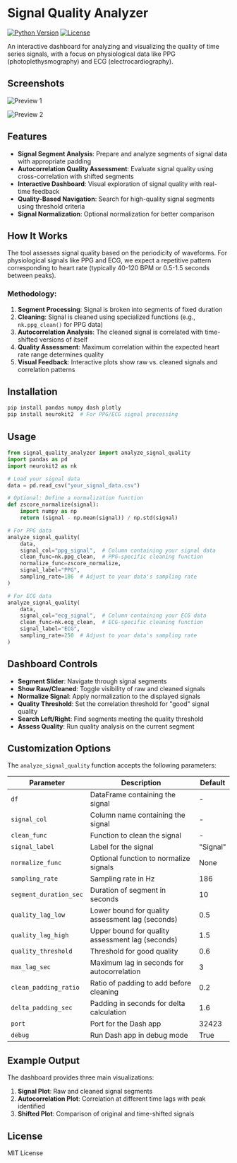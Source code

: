 # Signal Quality Analyzer

[![Python Version](https://img.shields.io/badge/python-3.7+-blue.svg)](https://www.python.org/downloads/)
[![License](https://img.shields.io/badge/license-MIT-green.svg)](LICENSE)

An interactive dashboard for analyzing and visualizing the quality of time series signals, with a focus on physiological data like PPG (photoplethysmography) and ECG (electrocardiography).


## Screenshots

![Preview 1](p1.png)

![Preview 2](p2.png)


## Features

- **Signal Segment Analysis**: Prepare and analyze segments of signal data with appropriate padding
- **Autocorrelation Quality Assessment**: Evaluate signal quality using cross-correlation with shifted segments
- **Interactive Dashboard**: Visual exploration of signal quality with real-time feedback
- **Quality-Based Navigation**: Search for high-quality signal segments using threshold criteria
- **Signal Normalization**: Optional normalization for better comparison

## How It Works

The tool assesses signal quality based on the periodicity of waveforms. For physiological signals like PPG and ECG, we expect a repetitive pattern corresponding to heart rate (typically 40-120 BPM or 0.5-1.5 seconds between peaks).

### Methodology:

1. **Segment Processing**: Signal is broken into segments of fixed duration
2. **Cleaning**: Signal is cleaned using specialized functions (e.g., `nk.ppg_clean()` for PPG data)
3. **Autocorrelation Analysis**: The cleaned signal is correlated with time-shifted versions of itself
4. **Quality Assessment**: Maximum correlation within the expected heart rate range determines quality
5. **Visual Feedback**: Interactive plots show raw vs. cleaned signals and correlation patterns

## Installation

```bash
pip install pandas numpy dash plotly
pip install neurokit2  # For PPG/ECG signal processing
```

## Usage

```python
from signal_quality_analyzer import analyze_signal_quality
import pandas as pd
import neurokit2 as nk

# Load your signal data
data = pd.read_csv("your_signal_data.csv")

# Optional: Define a normalization function
def zscore_normalize(signal):
    import numpy as np
    return (signal - np.mean(signal)) / np.std(signal)

# For PPG data
analyze_signal_quality(
    data,
    signal_col="ppg_signal",  # Column containing your signal data
    clean_func=nk.ppg_clean,  # PPG-specific cleaning function
    normalize_func=zscore_normalize,
    signal_label="PPG",
    sampling_rate=186  # Adjust to your data's sampling rate
)

# For ECG data
analyze_signal_quality(
    data,
    signal_col="ecg_signal",  # Column containing your ECG data
    clean_func=nk.ecg_clean,  # ECG-specific cleaning function
    signal_label="ECG",  
    sampling_rate=250  # Adjust to your data's sampling rate
)
```

## Dashboard Controls

- **Segment Slider**: Navigate through signal segments
- **Show Raw/Cleaned**: Toggle visibility of raw and cleaned signals
- **Normalize Signal**: Apply normalization to the displayed signals
- **Quality Threshold**: Set the correlation threshold for "good" signal quality
- **Search Left/Right**: Find segments meeting the quality threshold
- **Assess Quality**: Run quality analysis on the current segment

## Customization Options

The `analyze_signal_quality` function accepts the following parameters:

| Parameter | Description | Default |
|-----------|-------------|---------|
| `df` | DataFrame containing the signal | - |
| `signal_col` | Column name containing the signal | - |
| `clean_func` | Function to clean the signal | - |
| `signal_label` | Label for the signal | "Signal" |
| `normalize_func` | Optional function to normalize signals | None |
| `sampling_rate` | Sampling rate in Hz | 186 |
| `segment_duration_sec` | Duration of segment in seconds | 10 |
| `quality_lag_low` | Lower bound for quality assessment lag (seconds) | 0.5 |
| `quality_lag_high` | Upper bound for quality assessment lag (seconds) | 1.5 |
| `quality_threshold` | Threshold for good quality | 0.6 |
| `max_lag_sec` | Maximum lag in seconds for autocorrelation | 3 |
| `clean_padding_ratio` | Ratio of padding to add before cleaning | 0.2 |
| `delta_padding_sec` | Padding in seconds for delta calculation | 1.6 |
| `port` | Port for the Dash app | 32423 |
| `debug` | Run Dash app in debug mode | True |


## Example Output

The dashboard provides three main visualizations:

1. **Signal Plot**: Raw and cleaned signal segments
2. **Autocorrelation Plot**: Correlation at different time lags with peak identified
3. **Shifted Plot**: Comparison of original and time-shifted signals

## License

MIT License
